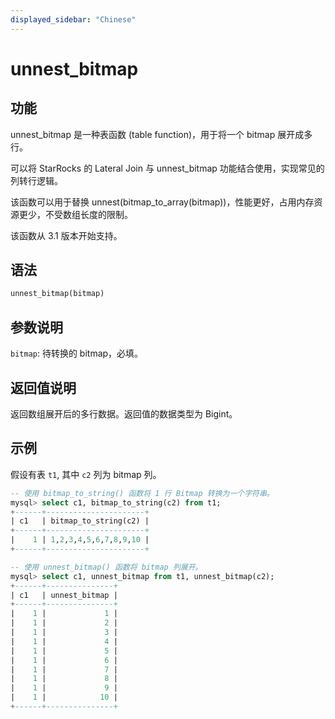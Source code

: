 ```yaml
---
displayed_sidebar: "Chinese"
---
```


# unnest_bitmap

## 功能

unnest_bitmap 是一种表函数 (table function)，用于将一个 bitmap 展开成多行。

可以将 StarRocks 的 Lateral Join 与 unnest_bitmap 功能结合使用，实现常见的列转行逻辑。

该函数可以用于替换 unnest(bitmap_to_array(bitmap))，性能更好，占用内存资源更少，不受数组长度的限制。

该函数从 3.1 版本开始支持。

## 语法

```Haskell
unnest_bitmap(bitmap)
```

## 参数说明

`bitmap`: 待转换的 bitmap，必填。

## 返回值说明

返回数组展开后的多行数据。返回值的数据类型为 Bigint。

## **示例**

假设有表 `t1`, 其中 `c2` 列为 bitmap 列。

```SQL
-- 使用 bitmap_to_string() 函数将 1 行 Bitmap 转换为一个字符串。
mysql> select c1, bitmap_to_string(c2) from t1;
+------+----------------------+
| c1   | bitmap_to_string(c2) |
+------+----------------------+
|    1 | 1,2,3,4,5,6,7,8,9,10 |
+------+----------------------+

-- 使用 unnest_bitmap() 函数将 bitmap 列展开。
mysql> select c1, unnest_bitmap from t1, unnest_bitmap(c2);
+------+---------------+
| c1   | unnest_bitmap |
+------+---------------+
|    1 |             1 |
|    1 |             2 |
|    1 |             3 |
|    1 |             4 |
|    1 |             5 |
|    1 |             6 |
|    1 |             7 |
|    1 |             8 |
|    1 |             9 |
|    1 |            10 |
+------+---------------+
```